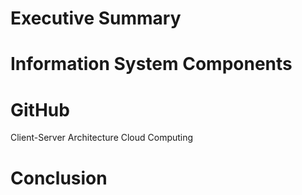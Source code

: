 # Executive Summary 
# Information System Components
# GitHub
Client-Server Architecture
Cloud Computing
# Conclusion

